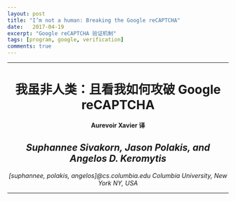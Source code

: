 ```yaml
---
layout: post
title: "I’m not a human: Breaking the Google reCAPTCHA"
date:   2017-04-19
excerpt: "Google reCAPTCHA 验证机制"
tags: [program, google, verification]
comments: true
---
```


---

<center><h1 style="">我虽非人类：且看我如何攻破 Google reCAPTCHA</h1></center>

<center><strong>Aurevoir Xavier 译</strong></center>

<center><h2><i>Suphannee Sivakorn, Jason Polakis, and Angelos D. Keromytis</i></h2></center>

<center><i>[suphannee, polakis, angelos]@cs.columbia.edu Columbia University, New York NY, USA</i></center>

---

